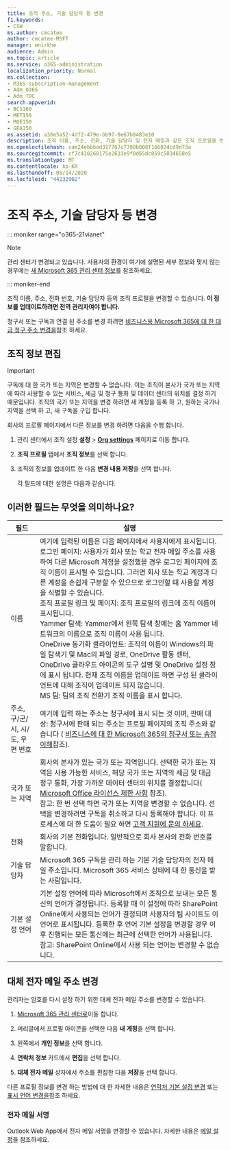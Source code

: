 ```yaml
---
title: 조직 주소, 기술 담당자 등 변경
f1.keywords:
- CSH
ms.author: cmcatee
author: cmcatee-MSFT
manager: mnirkhe
audience: Admin
ms.topic: article
ms.service: o365-administration
localization_priority: Normal
ms.collection:
- M365-subscription-management
- Adm_O365
- Adm_TOC
search.appverid:
- BCS160
- MET150
- MOE150
- GEA150
ms.assetid: a36e5a52-4df2-479e-bb97-9e67b8483e10
description: 조직 이름, 주소, 전화, 기술 담당자 및 전자 메일과 같은 조직 프로필을 변경 하는 방법에 대해 알아봅니다.
ms.openlocfilehash: cae24ebb6ad317767c7798b808f166024cd9d73a
ms.sourcegitcommit: cf7c410268175e2633e9f0d65dc859c5034658e5
ms.translationtype: MT
ms.contentlocale: ko-KR
ms.lasthandoff: 05/14/2020
ms.locfileid: "44232902"
---
```

# <a name="change-your-organizations-address-technical-contact-and-more"></a>조직 주소, 기술 담당자 등 변경

::: moniker range="o365-21vianet"

> [!NOTE]
> 관리 센터가 변경되고 있습니다. 사용자의 환경이 여기에 설명된 세부 정보와 맞지 않는 경우에는 [새 Microsoft 365 관리 센터 정보](https://docs.microsoft.com/microsoft-365/admin/microsoft-365-admin-center-preview?view=o365-21vianet)를 참조하세요.

::: moniker-end
  
조직 이름, 주소, 전화 번호, 기술 담당자 등의 조직 프로필을 변경할 수 있습니다. **이 정보를 업데이트하려면 전역 관리자여야 합니다.**
  
청구서 또는 구독과 연결 된 주소를 변경 하려면 [비즈니스용 Microsoft 365에 대 한 대금 청구 주소 변경을](../../commerce/billing-and-payments/change-your-billing-addresses.md)참조 하세요.

## <a name="edit-organization-information"></a>조직 정보 편집

> [!IMPORTANT]
> 구독에 대 한 국가 또는 지역은 변경할 수 없습니다. 이는 조직이 본사가 국가 또는 지역에 따라 사용할 수 있는 서비스, 세금 및 청구 통화 및 데이터 센터의 위치를 결정 하기 때문입니다. 조직의 국가 또는 지역을 변경 하려면 새 계정을 등록 하 고, 원하는 국가나 지역을 선택 하 고, 새 구독을 구입 합니다.

회사의 프로필 페이지에서 다른 정보를 변경 하려면 다음을 수행 합니다.
  
1. 관리 센터에서 조직 설정 **설정** \> <a href="https://go.microsoft.com/fwlink/p/?linkid=2118715" target="_blank">**Org settings**</a> 페이지로 이동 합니다.

2. **조직 프로필** 탭에서 **조직 정보**를 선택 합니다.

3. 조직의 정보를 업데이트 한 다음 **변경 내용 저장**을 선택 합니다.

    각 필드에 대한 설명은 다음과 같습니다.

## <a name="what-do-these-fields-mean"></a>이러한 필드는 무엇을 의미하나요?

|**필드**  |**설명**  |
|---------|---------|
|이름  <br/>   | 여기에 입력된 이름은 다음 페이지에서 사용자에게 표시됩니다.  <br/>  로그인 페이지: 사용자가 회사 또는 학교 전자 메일 주소를 사용하여 다른 Microsoft 계정을 설정했을 경우 로그인 페이지에 조직 이름이 표시될 수 있습니다. 그러면 회사 또는 학교 계정과 다른 계정을 손쉽게 구분할 수 있으므로 로그인할 때 사용할 계정을 식별할 수 있습니다.  <br/>  조직 프로필 링크 및 페이지: 조직 프로필의 링크에 조직 이름이 표시됩니다.  <br/>  Yammer 탐색: Yammer에서 왼쪽 탐색 창에는 홈 Yammer 네트워크의 이름으로 조직 이름이 사용 됩니다.  <br/> OneDrive 동기화 클라이언트: 조직의 이름이 Windows의 파일 탐색기 및 Mac의 파일 경로, OneDrive 활동 센터, OneDrive 클라우드 아이콘의 도구 설명 및 OneDrive 설정 창에 표시 됩니다. 현재 조직 이름을 업데이트 하면 구성 된 클라이언트에 대해 조직이 업데이트 되지 않습니다. <br/> MS 팀: 팀의 조직 전환기 조직 이름을 표시 합니다. <br/>  |
|주소, 구/군/시, 시/도, 우편 번호  <br/>     | 여기에 입력 하는 주소는 청구서에 표시 되는 것 이며, 판매 대상: 청구서에 판매 되는 주소는 프로필 페이지의 조직 주소와 같습니다 ( [비즈니스에 대 한 Microsoft 365의 청구서 또는 송장 이해](../../commerce/billing-and-payments/understand-your-invoice2.md)참조).  <br/>        |
|국가 또는 지역  <br/>    | 회사의 본사가 있는 국가 또는 지역입니다. 선택한 국가 또는 지역은 사용 가능한 서비스, 해당 국가 또는 지역의 세금 및 대금 청구 통화, 가장 가까운 데이터 센터의 위치를 결정합니다( [Microsoft Office 라이선스 제한 사항](https://office.microsoft.com/redir/FX103037529) 참조).  <br/>참고: 한 번 선택 하면 국가 또는 지역을 변경할 수 없습니다. 선택을 변경하려면 구독을 취소하고 다시 등록해야 합니다. 이 프로세스에 대 한 도움이 필요 하면 [고객 지원에 문의 하세요](../contact-support-for-business-products.md).        |
|전화  <br/>     | 회사의 기본 전화입니다. 일반적으로 회사 본사의 전화 번호를 말합니다.  <br/>        |
|기술 담당자  <br/> |Microsoft 365 구독을 관리 하는 기본 기술 담당자의 전자 메일 주소입니다. Microsoft 365 서비스 상태에 대 한 통신을 받는 사람입니다.  <br/> |
|기본 설정 언어  <br/> |기본 설정 언어에 따라 Microsoft에서 조직으로 보내는 모든 통신의 언어가 결정됩니다. 등록할 때 이 설정에 따라 SharePoint Online에서 사용되는 언어가 결정되며 사용자의 팀 사이트도 이 언어로 표시됩니다. 등록한 후 언어 기본 설정을 변경할 경우 이후 진행되는 모든 통신에는 최근에 선택한 언어가 사용됩니다.    <br/> 참고: SharePoint Online에서 사용 되는 언어는 변경할 수 없습니다.           |

## <a name="change-your-alternate-email-address"></a>대체 전자 메일 주소 변경

관리자는 암호를 다시 설정 하기 위한 대체 전자 메일 주소를 변경할 수 있습니다.

1. <a href="https://go.microsoft.com/fwlink/p/?linkid=2024339" target="_blank">Microsoft 365 관리 센터로</a>이동 합니다.

2. 머리글에서 프로필 아이콘을 선택한 다음 **내 계정**을 선택 합니다.

3. 왼쪽에서 **개인 정보**를 선택 합니다.

4. **연락처 정보** 카드에서 **편집**을 선택 합니다.

5. **대체 전자 메일** 상자에서 주소를 편집한 다음 **저장**을 선택 합니다.

다른 프로필 정보를 변경 하는 방법에 대 한 자세한 내용은 [연락처 기본 설정 변경](change-contact-preferences.md) 또는 [표시 언어 변경을](https://support.office.com/article/6f238bff-5252-441e-b32b-655d5d85d15b.aspx)참조 하세요.
  
### <a name="email-signatures"></a>전자 메일 서명
  
Outlook Web App에서 전자 메일 서명을 변경할 수 있습니다. 자세한 내용은 [메일 설정](https://support.office.com/article/30c69a79-efc6-42d2-b740-4bf1c1f8a01c.aspx)을 참조하세요.
